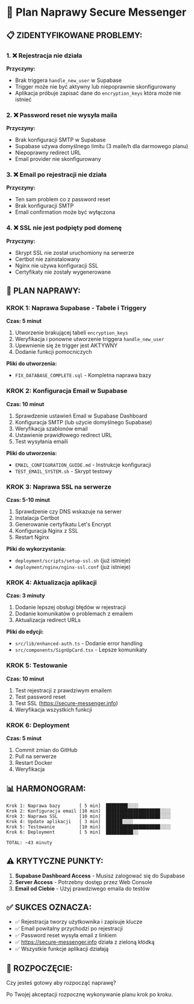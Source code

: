 # 🔧 Plan Naprawy Secure Messenger

## 📋 ZIDENTYFIKOWANE PROBLEMY:

### 1. ❌ Rejestracja nie działa
**Przyczyny:**
- Brak triggera `handle_new_user` w Supabase
- Trigger może nie być aktywny lub niepoprawnie skonfigurowany
- Aplikacja próbuje zapisać dane do `encryption_keys` która może nie istnieć

### 2. ❌ Password reset nie wysyła maila
**Przyczyny:**
- Brak konfiguracji SMTP w Supabase
- Supabase używa domyślnego limitu (3 maile/h dla darmowego planu)
- Niepoprawny redirect URL
- Email provider nie skonfigurowany

### 3. ❌ Email po rejestracji nie działa
**Przyczyny:**
- Ten sam problem co z password reset
- Brak konfiguracji SMTP
- Email confirmation może być wyłączona

### 4. ❌ SSL nie jest podpięty pod domenę
**Przyczyny:**
- Skrypt SSL nie został uruchomiony na serwerze
- Certbot nie zainstalowany
- Nginx nie używa konfiguracji SSL
- Certyfikaty nie zostały wygenerowane

## 🎯 PLAN NAPRAWY:

### KROK 1: Naprawa Supabase - Tabele i Triggery
**Czas: 5 minut**

1. Utworzenie brakującej tabeli `encryption_keys`
2. Weryfikacja i ponowne utworzenie triggera `handle_new_user`
3. Upewnienie się że trigger jest AKTYWNY
4. Dodanie funkcji pomocniczych

**Pliki do utworzenia:**
- `FIX_DATABASE_COMPLETE.sql` - Kompletna naprawa bazy

### KROK 2: Konfiguracja Email w Supabase
**Czas: 10 minut**

1. Sprawdzenie ustawień Email w Supabase Dashboard
2. Konfiguracja SMTP (lub użycie domyślnego Supabase)
3. Weryfikacja szablonów email
4. Ustawienie prawidłowego redirect URL
5. Test wysyłania emaili

**Pliki do utworzenia:**
- `EMAIL_CONFIGURATION_GUIDE.md` - Instrukcje konfiguracji
- `TEST_EMAIL_SYSTEM.sh` - Skrypt testowy

### KROK 3: Naprawa SSL na serwerze
**Czas: 5-10 minut**

1. Sprawdzenie czy DNS wskazuje na serwer
2. Instalacja Certbot
3. Generowanie certyfikatu Let's Encrypt
4. Konfiguracja Nginx z SSL
5. Restart Nginx

**Pliki do wykorzystania:**
- `deployment/scripts/setup-ssl.sh` (już istnieje)
- `deployment/nginx/nginx-ssl.conf` (już istnieje)

### KROK 4: Aktualizacja aplikacji
**Czas: 3 minuty**

1. Dodanie lepszej obsługi błędów w rejestracji
2. Dodanie komunikatów o problemach z emailem
3. Aktualizacja redirect URLs

**Pliki do edycji:**
- `src/lib/enhanced-auth.ts` - Dodanie error handling
- `src/components/SignUpCard.tsx` - Lepsze komunikaty

### KROK 5: Testowanie
**Czas: 10 minut**

1. Test rejestracji z prawdziwym emailem
2. Test password reset
3. Test SSL (https://secure-messenger.info)
4. Weryfikacja wszystkich funkcji

### KROK 6: Deployment
**Czas: 5 minut**

1. Commit zmian do GitHub
2. Pull na serwerze
3. Restart Docker
4. Weryfikacja

## 📊 HARMONOGRAM:

```
Krok 1: Naprawa bazy       [ 5 min]  ████████░░░░
Krok 2: Konfiguracja email [10 min]  ████████████████████░░░░
Krok 3: Naprawa SSL        [10 min]  ████████████████████░░░░
Krok 4: Update aplikacji   [ 3 min]  ██████░░░░
Krok 5: Testowanie         [10 min]  ████████████████████░░░░
Krok 6: Deployment         [ 5 min]  ██████████░░

TOTAL: ~43 minuty
```

## ⚠️ KRYTYCZNE PUNKTY:

1. **Supabase Dashboard Access** - Musisz zalogować się do Supabase
2. **Server Access** - Potrzebny dostęp przez Web Console
3. **Email od Ciebie** - Użyj prawdziwego emaila do testów

## ✅ SUKCES OZNACZA:

- ✅ Rejestracja tworzy użytkownika i zapisuje klucze
- ✅ Email powitalny przychodzi po rejestracji
- ✅ Password reset wysyła email z linkiem
- ✅ https://secure-messenger.info działa z zieloną kłódką
- ✅ Wszystkie funkcje aplikacji działają

## 🚀 ROZPOCZĘCIE:

Czy jesteś gotowy aby rozpocząć naprawę?

Po Twojej akceptacji rozpocznę wykonywanie planu krok po kroku.
